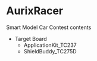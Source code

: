 # AurixRacer
Smart Model Car Contest contents

* Target Board
    - ApplicationKit_TC237
    - ShieldBuddy_TC275D
